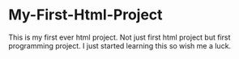 # My-First-Html-Project
This is my first ever html project.
Not just first html project but first programming project.
I just started learning this so wish me a luck.
